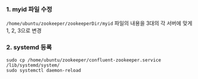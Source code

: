 ### 1. myid 파일 수정
`/home/ubuntu/zookeeper/zookeeperDir/myid` 파일의 내용을 3대의 각 서버에 맞게 1, 2, 3으로 변경

### 2. systemd 등록
```
sudo cp /home/ubuntu/zookeeper/confluent-zookeeper.service /lib/systemd/system/
sudo systemctl daemon-reload
```
